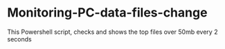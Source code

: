 # Monitoring-PC-data-files-change
This Powershell script, checks and shows the top files over 50mb every 2 seconds
